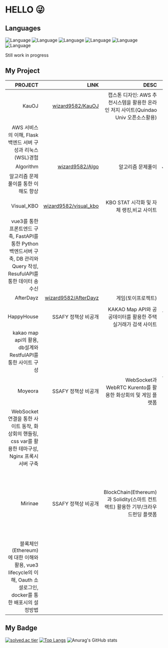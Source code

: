 # HELLO 😜

## Languages
![Language](https://img.shields.io/badge/-_JAVA_-yellow) 
![Language](https://img.shields.io/badge/-JavaScript-orange)
![Language](https://img.shields.io/badge/-_C_-brightgreen) 
![Language](https://img.shields.io/badge/-_C_+_+-brightgreen)
![Language](https://img.shields.io/badge/-_Kotlin_-green)
![Language](https://img.shields.io/badge/-_Python_-blue)    


Still work in progress
## My Project

| PROJECT | LINK | DESC | TECH | ROLE | 
| ------: | ------: | ------: | ------: | ------: | 
| KauOJ | [wizard9582/KauOJ][KauOJlink] |캡스톤 디자인: AWS 추천시스템을 활용한 온라인 저지 사이트(Quindao Univ 오픈소스활용) |Pug, Node.js, django, NGINX, AWS | 팀장, AWS,BE | 
| AWS 서비스의 이해, Flask 백엔드 서버 구성과 리눅스(WSL)경험 ||||| 
| Algorithm | [wizard9582/Algo][algolink] |알고리즘 문제풀이| Java,Python | 학습 | 
|알고리즘 문제 풀이를 통한 이해도 향상 ||||| 
| Visual_KBO | [wizard9582/visual_kbo][kbolink] |KBO STAT 시각화 및 자체 랭킹,비교 사이트|Vue, tailwind, FastAPI| 1인 |  
| vue3를 통한 프론트엔드 구축, FastAPI를 통한 Python 백엔드서버 구축, DB 관리와 Query 작성, ResufulAPI를 통한 데이터 송수신 ||||| 
| AfterDayz | [wizard9582/AfterDayz][afterlink] |게임(토이프로젝트)|계획중| 1인 | 
||||||
| HappyHouse | SSAFY 정책상 비공개 |KAKAO Map API와 공공데이터를 활용한 주택실거래가 검색 사이트|Vue, Spring, MyBatis| 팀장, FE,BE | 
| kakao map api의 활용, db설계와 RestfulAPI를 통한 사이트 구성 |||||  
| Moyeora | SSAFY 정책상 비공개 |WebSocket과 WebRTC Kurento를 활용한 화상회의 및 게임 플랫폼|Vue, Spring, JPA, Kurento, WebSocket, NGINX| FE | 
| WebSocket연결을 통한 사이트 동작, 화상회의 핸들링, css var를 활용한 테마구성, Nginx 프록시 서버 구축 ||||| 
| Mirinae | SSAFY 정책상 비공개 |BlockChain(Ethereum)과 Solidity(스마트 컨트랙트) 활용한 기부/크라우드펀딩 플랫폼|Vue, tailwind, Spring, JPA, NGINX, JENKINS, docker, OAUTH, Geth, Solidity, Web3J, Web3js | FE | 
| 블록체인(Ethereum)에 대한 이해와 활용, vue3 lifecycle의 이해, Oauth 소셜로그인, docker를 통한 배포시의 설정방법 ||||| 

[KauOjlink]: https://github.com/wizard9582/KauOJ
[algolink]: https://github.com/wizard9582/Algo
[kbolink]: https://github.com/wizard9582/visual_kbo
[afterlink]: https://github.com/wizard9582/AfterDayz


## My Badge
[![solved.ac tier](http://mazassumnida.wtf/api/v2/generate_badge?boj=qkfskan82)](https://solved.ac/qkfskan82)
[![Top Langs](https://github-readme-stats.vercel.app/api/top-langs/?username=wizard9582&layout=compact)](https://github.com/anuraghazra/github-readme-stats)
![Anurag's GitHub stats](https://github-readme-stats.vercel.app/api?username=wizard9582&show_icons=true&theme=tokyonight)

